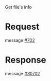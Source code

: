 Get file's info

# Request
message [#702](../../proto/README.md#action_702)

# Response
message [#30702](../../proto/README.md#action_30702)
